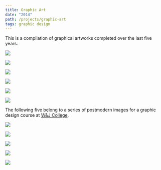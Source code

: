 ```yaml
---
title: Graphic Art
date: "2014"
path: /projects/graphic-art
tags: graphic design
---
```


This is a compilation of graphical artworks completed over the last five years.

![](../../images/proj2.jpg)

![](../../images/abuse.jpg)

![](../../images/band.jpg)

![](../../images/drink.jpg)

![](../../images/dvd.jpg)

![](../../images/zombie.jpg)

The following five belong to a series of postmodern images for a graphic design course at [W&J College](https://washjeff.edu).

![](../../images/pm1.jpg)

![](../../images/pm2.jpg)

![](../../images/pm4.jpg)

![](../../images/pm5.jpg)

![](../../images/pm6.jpg)

